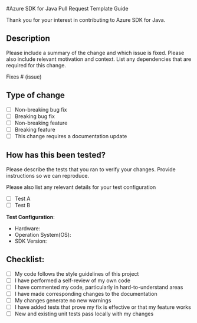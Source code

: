 #Azure SDK for Java Pull Request Template Guide

Thank you for your interest in contributing to Azure SDK for Java.

## Description
Please include a summary of the change and which issue is fixed. Please also include relevant motivation and context. 
List any dependencies that are required for this change.

Fixes # (issue)

## Type of change

- [ ] Non-breaking bug fix
- [ ] Breaking bug fix
- [ ] Non-breaking feature
- [ ] Breaking feature
- [ ] This change requires a documentation update

## How has this been tested?

Please describe the tests that you ran to verify your changes. Provide instructions so we can reproduce. 

Please also list any relevant details for your test configuration

- [ ] Test A
- [ ] Test B

**Test Configuration**:
* Hardware:
* Operation System(OS): 
* SDK Version:

## Checklist:

- [ ] My code follows the style guidelines of this project
- [ ] I have performed a self-review of my own code
- [ ] I have commented my code, particularly in hard-to-understand areas
- [ ] I have made corresponding changes to the documentation
- [ ] My changes generate no new warnings
- [ ] I have added tests that prove my fix is effective or that my feature works
- [ ] New and existing unit tests pass locally with my changes
